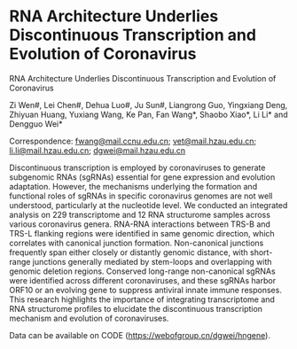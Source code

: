 # RNA Architecture Underlies Discontinuous Transcription and Evolution of Coronavirus
RNA Architecture Underlies Discontinuous Transcription and Evolution of Coronavirus

Zi Wen#, Lei Chen#, Dehua Luo#, Ju Sun#, Liangrong Guo, Yingxiang Deng, Zhiyuan Huang, Yuxiang Wang, Ke Pan, Fan Wang*, Shaobo Xiao*, Li Li* and Dengguo Wei*

Correspondence: fwang@mail.ccnu.edu.cn; vet@mail.hzau.edu.cn; li.li@mail.hzau.edu.cn; dgwei@mail.hzau.edu.cn

Discontinuous transcription is employed by coronaviruses to generate subgenomic RNAs (sgRNAs) essential for gene expression and evolution adaptation. However, the mechanisms underlying the formation and functional roles of sgRNAs in specific coronavirus genomes are not well understood, particularly at the nucleotide level. We conducted an integrated analysis on 229 transcriptome and 12 RNA structurome samples across various coronavirus genera. RNA-RNA interactions between TRS-B and TRS-L flanking regions were identified in same genomic direction, which correlates with canonical junction formation. Non-canonical junctions frequently span either closely or distantly genomic distance, with short-range junctions generally mediated by stem-loops and overlapping with genomic deletion regions. Conserved long-range non-canonical sgRNAs were identified across different coronaviruses, and these sgRNAs harbor ORF10 or an evolving gene to suppress antiviral innate immune responses. This research highlights the importance of integrating transcriptome and RNA structurome profiles to elucidate the discontinuous transcription mechanism and evolution of coronaviruses.

Data can be  available on CODE (https://webofgroup.cn/dgwei/hngene).
